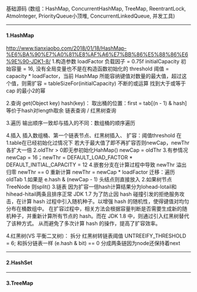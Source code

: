 基础源码
  (数组：HashMap, ConcurrentHashMap, TreeMap, ReentrantLock, AtmoInteger, PriorityQueue小顶堆, ConcurrentLinkedQueue, 并发工具)
  
---
#### 1.HashMap 
http://www.tianxiaobo.com/2018/01/18/HashMap-%E6%BA%90%E7%A0%81%E8%AF%A6%E7%BB%86%E5%88%86%E6%9E%90-JDK1-8/
1.构造参数
loadFactor       负载因子 = 0.75f
initialCapacity  初始容量 = 16, 没有全局变量也不是在构造函数初始化的
threshold        阈值 = capacity * loadFactor，当前 HashMap 所能容纳键值对数量的最大值，超过这个值，则需扩容
   = tableSizeFor(initialCapacity) 不断的或运算 找到大于或等于 cap 的最小2的幂

2.查询 get(Object key)
    hash(key)：
    取出桶的位置：first = tab[(n - 1) & hash] 等价于hash对length取余
    链表查询 / 红黑树查询

3.遍历
    输出顺序一致却与插入的不同：数组桶的顺序遍历

4.插入
    插入数组桶、第一个链表节点、红黑树插入、
    扩容：阈值threshold 在
          1.table在已经初始化过情况下 若大于最大值了即不再扩容否则newCap，newThr各扩大一倍
          2.oldThr > 0即无参初始化HahMap() newCap = oldThr
          3.有参情况 newCap = 16；newThr = DEFAULT_LOAD_FACTOR * DEFAULT_INITIAL_CAPACITY = 12
          4.嵌套分支在计算过程中导致 newThr 溢出归零 newThr == 0 重新计算 newThr = newCap * loadFactor
        迁移：遍历oldTab
          1.如果是 e.hash & (newCap - 1) 头结点则直接放入
          2.如果树节点TreeNode 则split()
          3.链表 因为扩容一倍hash计算结果分为lohead-lotail和hihead-hitail两条且排序正常
JDK 1.7 为了防止因 hash 碰撞引发的拒绝服务攻击，在计算 hash 过程中引入随机种子。以增强 hash 的随机性，使得键值对均匀分布在桶数组中。
在扩容过程中，相关方法会根据容量判断是否需要生成新的随机种子，并重新计算所有节点的 hash。而在 JDK 1.8 中，则通过引入红黑树替代了该种方式。
从而避免了多次计算 hash 的操作，提高了扩容效率。

4.红黑树(VS 平衡二叉树)：
  拆分 红黑树转链表阈值 UNTREEIFY_THRESHOLD = 6;
      和拆分链表一样 (e.hash & bit) == 0 分成两条链因为node还保持着next

---

#### 2.HashSet 



    
---
#### 3.TreeMap




















